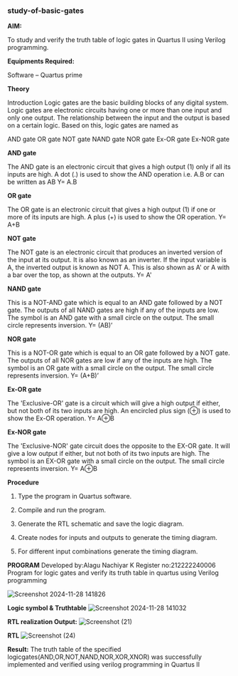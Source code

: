 ### study-of-basic-gates

**AIM:** 

To study and verify the truth table of logic gates in Quartus II using Verilog programming.

**Equipments Required:**

Software – Quartus prime 

**Theory**

Introduction Logic gates are the basic building blocks of any digital system. Logic gates are electronic circuits having one or more than one input and only one output. The relationship between the input and the output is based on a certain logic. Based on this, logic gates are named as

AND gate OR gate NOT gate NAND gate NOR gate Ex-OR gate Ex-NOR gate

**AND gate**

The AND gate is an electronic circuit that gives a high output (1) only if all its inputs are high. A dot (.) is used to show the AND operation i.e. A.B or can be written as AB
Y= A.B

**OR gate** 

The OR gate is an electronic circuit that gives a high output (1) if one or more of its inputs are high. A plus (+) is used to show the OR operation.
Y= A+B

**NOT gate**

The NOT gate is an electronic circuit that produces an inverted version of the input at its output. It is also known as an inverter. If the input variable is A, the inverted output is known as NOT A. This is also shown as A' or A with a bar over the top, as shown at the outputs.
Y= A'

**NAND gate**

This is a NOT-AND gate which is equal to an AND gate followed by a NOT gate. The outputs of all NAND gates are high if any of the inputs are low. The symbol is an AND gate with a small circle on the output. The small circle represents inversion.
Y= (AB)’

**NOR gate**

This is a NOT-OR gate which is equal to an OR gate followed by a NOT gate. The outputs of all NOR gates are low if any of the inputs are high. The symbol is an OR gate with a small circle on the output. The small circle represents inversion.
Y= (A+B)’

**Ex-OR gate**

The 'Exclusive-OR' gate is a circuit which will give a high output if either, but not both of its two inputs are high. An encircled plus sign (⊕) is used to show the Ex-OR operation.
Y= A⊕B

**Ex-NOR gate**

The 'Exclusive-NOR' gate circuit does the opposite to the EX-OR gate. It will give a low output if either, but not both of its two inputs are high. The symbol is an EX-OR gate with a small circle on the output. The small circle represents inversion.
Y= A⊕B

**Procedure** 

1.	Type the program in Quartus software.

2.	Compile and run the program.

3.	Generate the RTL schematic and save the logic diagram.

4.	Create nodes for inputs and outputs to generate the timing diagram.

5.	For different input combinations generate the timing diagram.


**PROGRAM**
Developed by:Alagu Nachiyar K
Register no:212222240006
Program for logic gates and verify its truth table in quartus using Verilog programming

 
![Screenshot 2024-11-28 141826](https://github.com/user-attachments/assets/67438639-c99d-45eb-b733-12103bad5026)

**Logic symbol & Truthtable**
![Screenshot 2024-11-28 141032](https://github.com/user-attachments/assets/e15c96d2-4ceb-45c7-badf-37389bd21358)


**RTL realization Output:**
![Screenshot (21)](https://github.com/user-attachments/assets/350da2ac-2142-450f-8adb-d8b4092ab148)


**RTL**
![Screenshot (24)](https://github.com/user-attachments/assets/80dd4070-a52a-4e90-b297-9aa8c38a6f2f)


**Result:**
The truth table of the specified logicgates(AND,OR,NOT,NAND,NOR,XOR,XNOR)
was successfully implemented and verified  using verilog programming in Quartus II


